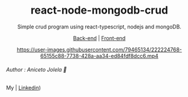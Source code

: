 <div align='center'>

# react-node-mongodb-crud
Simple crud program using react-typescript, nodejs and mongoDB.

[Back-end](https://github.com/aniceto-jolela/react-node-mongodb-crud/tree/back-end) | [Front-end](https://github.com/aniceto-jolela/react-node-mongodb-crud/tree/front-end)




https://user-images.githubusercontent.com/79465134/222224768-65155c88-7738-428a-aa34-ed84fdf8dcc6.mp4


 
 </div>
 
 
 
 ###### Author : Aniceto Jolela 🥰
 My  | [Linkedin](https://www.linkedin.com/in/aniceto-jolela-076547184/))
